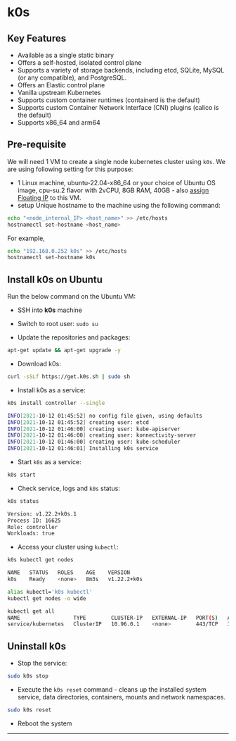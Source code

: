 # k0s

## Key Features

- Available as a single static binary
- Offers a self-hosted, isolated control plane
- Supports a variety of storage backends, including etcd, SQLite, MySQL (or any
compatible), and PostgreSQL.
- Offers an Elastic control plane
- Vanilla upstream Kubernetes
- Supports custom container runtimes (containerd is the default)
- Supports custom Container Network Interface (CNI) plugins (calico is the default)
- Supports x86_64 and arm64

## Pre-requisite

We will need 1 VM to create a single node kubernetes cluster using `k0s`.
We are using following setting for this purpose:

- 1 Linux machine, ubuntu-22.04-x86_64 or your choice of Ubuntu OS image,
cpu-su.2 flavor with 2vCPU, 8GB RAM, 40GB - also [assign Floating IP](../../openstack/create-and-connect-to-the-VM/assign-a-floating-IP.md)
 to this VM.
- setup Unique hostname to the machine using the following command:

```sh
echo "<node_internal_IP> <host_name>" >> /etc/hosts
hostnamectl set-hostname <host_name>
```

For example,

```sh
echo "192.168.0.252 k0s" >> /etc/hosts
hostnamectl set-hostname k0s
```

## Install k0s on Ubuntu

Run the below command on the Ubuntu VM:

- SSH into **k0s** machine
- Switch to root user: `sudo su`

- Update the repositories and packages:

```sh
apt-get update && apt-get upgrade -y
```

- Download k0s:

```sh
curl -sSLf https://get.k0s.sh | sudo sh
```

- Install k0s as a service:

```sh
k0s install controller --single

INFO[2021-10-12 01:45:52] no config file given, using defaults
INFO[2021-10-12 01:45:52] creating user: etcd
INFO[2021-10-12 01:46:00] creating user: kube-apiserver
INFO[2021-10-12 01:46:00] creating user: konnectivity-server
INFO[2021-10-12 01:46:00] creating user: kube-scheduler
INFO[2021-10-12 01:46:01] Installing k0s service
```

- Start `k0s` as a service:

```sh
k0s start
```

- Check service, logs and `k0s` status:

```sh
k0s status

Version: v1.22.2+k0s.1
Process ID: 16625
Role: controller
Workloads: true
```

- Access your cluster using `kubectl`:

```sh
k0s kubectl get nodes

NAME   STATUS   ROLES    AGE    VERSION
k0s    Ready    <none>   8m3s   v1.22.2+k0s
```

```sh
alias kubectl='k0s kubectl'
kubectl get nodes -o wide
```

```sh
kubectl get all
NAME                 TYPE        CLUSTER-IP   EXTERNAL-IP   PORT(S)   AGE
service/kubernetes   ClusterIP   10.96.0.1    <none>        443/TCP   38s
```

## Uninstall k0s

- Stop the service:

```sh
sudo k0s stop
```

- Execute the `k0s reset` command - cleans up the installed system service, data
directories, containers, mounts and network namespaces.

```sh
sudo k0s reset
```

- Reboot the system

---
